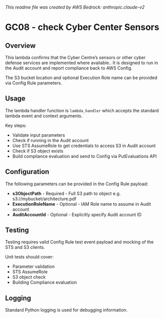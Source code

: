 _This readme file was created by AWS Bedrock: anthropic.claude-v2_

# GC08 - check Cyber Center Sensors

## Overview

This lambda confirms that the Cyber Centre’s sensors or other cyber defense services are implemented where available.. It is designed to run in the Audit account and report compliance back to AWS Config.

The S3 bucket location and optional Execution Role name can be provided via Config Rule parameters.

## Usage

The lambda handler function is `lambda_handler` which accepts the standard lambda event and context arguments.

Key steps:

- Validate input parameters
- Check if running in the Audit account
- Use STS AssumeRole to get credentials to access S3 in Audit account
- Check if S3 object exists
- Build compliance evaluation and send to Config via PutEvaluations API

## Configuration

The following parameters can be provided in the Config Rule payload:

- **s3ObjectPath** - Required - Full S3 path to object e.g. s3://mybucket/architecture.pdf
- **ExecutionRoleName** - Optional - IAM Role name to assume in Audit account
- **AuditAccountId** - Optional - Explicitly specify Audit account ID 

## Testing

Testing requires valid Config Rule test event payload and mocking of the STS and S3 clients.

Unit tests should cover:

- Parameter validation
- STS AssumeRole
- S3 object check
- Building Compliance evaluation

## Logging

Standard Python logging is used for debugging information.
